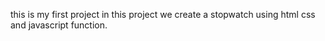 this is my first project
in this project we create a stopwatch using html css and javascript function. 
